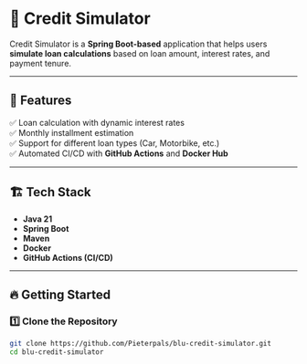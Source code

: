 # 🚀 Credit Simulator

Credit Simulator is a **Spring Boot-based** application that helps users **simulate loan calculations** based on loan amount, interest rates, and payment tenure.

---

## 📜 Features
✅ Loan calculation with dynamic interest rates  
✅ Monthly installment estimation  
✅ Support for different loan types (Car, Motorbike, etc.)  
✅ Automated CI/CD with **GitHub Actions** and **Docker Hub**  

---

## 🏗️ Tech Stack
- **Java 21**  
- **Spring Boot**  
- **Maven**  
- **Docker**  
- **GitHub Actions (CI/CD)**  

---

## 🔥 Getting Started

### **1️⃣ Clone the Repository**
```sh
git clone https://github.com/Pieterpals/blu-credit-simulator.git
cd blu-credit-simulator
